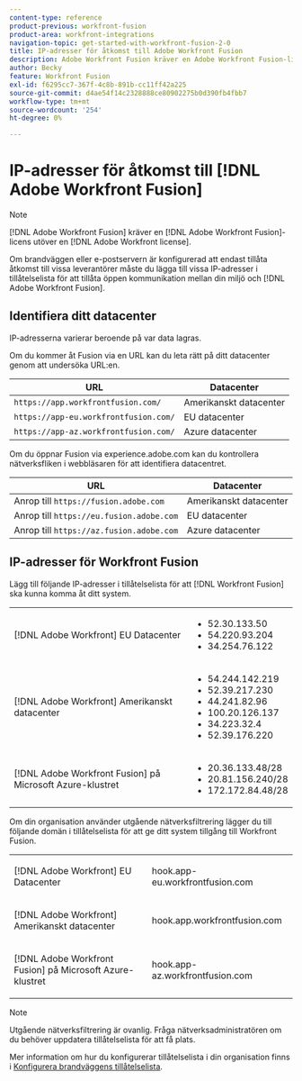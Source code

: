```yaml
---
content-type: reference
product-previous: workfront-fusion
product-area: workfront-integrations
navigation-topic: get-started-with-workfront-fusion-2-0
title: IP-adresser för åtkomst till Adobe Workfront Fusion
description: Adobe Workfront Fusion kräver en Adobe Workfront Fusion-licens förutom en Adobe Workfront-licens.
author: Becky
feature: Workfront Fusion
exl-id: f6295cc7-367f-4c8b-891b-cc11ff42a225
source-git-commit: d4ae54f14c2328888ce80902275b0d390fb4fbb7
workflow-type: tm+mt
source-wordcount: '254'
ht-degree: 0%

---
```


# IP-adresser för åtkomst till [!DNL Adobe Workfront Fusion]

>[!NOTE]
>
>[!DNL Adobe Workfront Fusion] kräver en [!DNL Adobe Workfront Fusion]-licens utöver en [!DNL Adobe Workfront license].

Om brandväggen eller e-postservern är konfigurerad att endast tillåta åtkomst till vissa leverantörer måste du lägga till vissa IP-adresser i tillåtelselista för att tillåta öppen kommunikation mellan din miljö och [!DNL Adobe Workfront Fusion].

## Identifiera ditt datacenter

IP-adresserna varierar beroende på var data lagras.

Om du kommer åt Fusion via en URL kan du leta rätt på ditt datacenter genom att undersöka URL:en.

| URL | Datacenter |
| --- | --- |
| `https://app.workfrontfusion.com/` | Amerikanskt datacenter |
| `https://app-eu.workfrontfusion.com/` | EU datacenter |
| `https://app-az.workfrontfusion.com/` | Azure datacenter |

Om du öppnar Fusion via experience.adobe.com kan du kontrollera nätverksfliken i webbläsaren för att identifiera datacentret.

| URL | Datacenter |
| --- | --- |
| Anrop till `https://fusion.adobe.com` | Amerikanskt datacenter |
| Anrop till `https://eu.fusion.adobe.com` | EU datacenter |
| Anrop till `https://az.fusion.adobe.com` | Azure datacenter |

## IP-adresser för Workfront Fusion

Lägg till följande IP-adresser i tillåtelselista för att [!DNL Workfront Fusion] ska kunna komma åt ditt system.

<table style="table-layout:auto"> 
 <col> 
 <col> 
 <tbody> 
  <tr> 
   <td role="rowheader">[!DNL Adobe Workfront] EU Datacenter</td> 
   <td> 
    <ul> 
     <li>52.30.133.50</li> 
     <li>54.220.93.204</li> 
     <li>34.254.76.122</li> 
    </ul> </td> 
  </tr> 
  <tr> 
   <td role="rowheader"> <p>[!DNL Adobe Workfront] Amerikanskt datacenter</p> </td> 
   <td> 
    <ul> 
     <li>54.244.142.219</li> 
     <li>52.39.217.230</li> 
     <li>44.241.82.96</li>
     <li>100.20.126.137</li>
     <li>34.223.32.4</li>
     <li>52.39.176.220</li>
    </ul> </td> 
  </tr> 
  <tr> 
   <td role="rowheader">[!DNL Adobe Workfront Fusion] på Microsoft Azure-klustret</td> 
   <td> 
    <ul> 
     <li>20.36.133.48/28</li> 
     <li>20.81.156.240/28</li> 
     <li>172.172.84.48/28</li> 
    </ul> </td> 
  </tr> 
 </tbody> 
</table>

Om din organisation använder utgående nätverksfiltrering lägger du till följande domän i tillåtelselista för att ge ditt system tillgång till Workfront Fusion.

<table style="table-layout:auto">
 <col> 
 <col> 
 <tbody> 
  <tr> 
   <td role="rowheader">[!DNL Adobe Workfront] EU Datacenter</td> 
   <td> <p> hook.app-eu.workfrontfusion.com </p> </td> 
  </tr> 
  <tr> 
   <td role="rowheader"> <p>[!DNL Adobe Workfront] Amerikanskt datacenter</p> </td> 
   <td> <p>hook.app.workfrontfusion.com </p> </td> 
  </tr> 
  <tr> 
   <td role="rowheader"> <p>[!DNL Adobe Workfront Fusion] på Microsoft Azure-klustret</p> </td> 
   <td> <p>hook.app-az.workfrontfusion.com </p> </td> 
  </tr> 
 </tbody> 
</table>

>[!NOTE]
>
>Utgående nätverksfiltrering är ovanlig. Fråga nätverksadministratören om du behöver uppdatera tillåtelselista för att få plats.

Mer information om hur du konfigurerar tillåtelselista i din organisation finns i [Konfigurera brandväggens tillåtelselista](../../administration-and-setup/get-started-wf-administration/configure-your-firewall.md).
